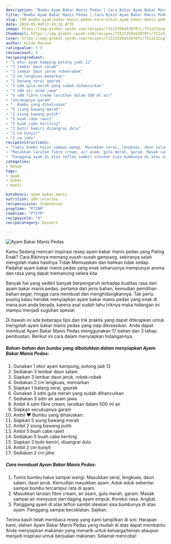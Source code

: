 ```yaml
---
description: "Bumbu Ayam Bakar Manis Pedas | Cara Bikin Ayam Bakar Manis Pedas Yang Bikin Ngiler"
title: "Bumbu Ayam Bakar Manis Pedas | Cara Bikin Ayam Bakar Manis Pedas Yang Bikin Ngiler"
slug: 199-bumbu-ayam-bakar-manis-pedas-cara-bikin-ayam-bakar-manis-pedas-yang-bikin-ngiler
date: 2020-05-04T11:43:28.077Z
image: https://img-global.cpcdn.com/recipes/71515358a530707c/751x532cq70/ayam-bakar-manis-pedas-foto-resep-utama.jpg
thumbnail: https://img-global.cpcdn.com/recipes/71515358a530707c/751x532cq70/ayam-bakar-manis-pedas-foto-resep-utama.jpg
cover: https://img-global.cpcdn.com/recipes/71515358a530707c/751x532cq70/ayam-bakar-manis-pedas-foto-resep-utama.jpg
author: Hulda Malone
ratingvalue: 3.3
reviewcount: 4
recipeingredient:
- "1 ekor ayam kampung potong jadi 12"
- "3 lembar daun salam"
- "3 lembar daun jeruk robekrobek"
- "2 cm lengkuas memarkan"
- "1 batang serai geprek"
- "3 sdm gula merah yang sudah dihancurkan"
- "3 sdm air asam jawa"
- "4 sdm fibre cream larutkan dalam 500 ml air"
- "secukupnya garam"
- "  Bumbu yang dihaluskan"
- "5 siung bawang merah"
- "2 siung bawang putih"
- "5 buah cabe rawit"
- "5 buah cabe keriting"
- "3 butir kemiri disangrai dulu"
- "2 cm kunyit"
- "2 cm jahe"
recipeinstructions:
- "Tumis bumbu halus sampai wangi. Masukkan serai, lengkuas, daun salam, daun jeruk. Kemudian masukkan ayam. Aduk-aduk sebentar sampai bumbu tercampur rata di ayam."
- "Masukkan larutan fibre cream, air asam, gula merah, garam. Masak sampai air menyusut dan daging ayam empuk. Koreksi rasa. Angkat."
- "Panggang ayam di atas teflon sambil oleskan sisa bumbunya di atas ayam. Panggang sampai kecoklatan. Sajikan."
categories:
- Resep
tags:
- ayam
- bakar
- manis

katakunci: ayam bakar manis 
nutrition: 109 calories
recipecuisine: Indonesian
preptime: "PT39M"
cooktime: "PT57M"
recipeyield: "4"
recipecategory: Dessert

---
```



![Ayam Bakar Manis Pedas](https://img-global.cpcdn.com/recipes/71515358a530707c/751x532cq70/ayam-bakar-manis-pedas-foto-resep-utama.jpg)

Kamu Sedang mencari inspirasi resep ayam bakar manis pedas yang Paling Enak? Cara Bikinnya memang susah-susah gampang. sekiranya salah mengolah maka hasilnya Tidak Memuaskan dan bahkan tidak sedap. Padahal ayam bakar manis pedas yang enak seharusnya mempunyai aroma dan rasa yang dapat memancing selera kita.

Banyak hal yang sedikit banyak berpengaruh terhadap kualitas rasa dari ayam bakar manis pedas, pertama dari jenis bahan, kemudian pemilihan bahan segar, hingga cara membuat dan menghidangkannya. Tak perlu pusing kalau hendak menyiapkan ayam bakar manis pedas yang enak di mana pun anda berada, karena asal sudah tahu triknya maka hidangan ini mampu menjadi suguhan spesial.




Di bawah ini ada beberapa tips dan trik praktis yang dapat diterapkan untuk mengolah ayam bakar manis pedas yang siap dikreasikan. Anda dapat membuat Ayam Bakar Manis Pedas menggunakan 17 bahan dan 3 tahap pembuatan. Berikut ini cara dalam menyiapkan hidangannya.

<!--inarticleads1-->

##### Bahan-bahan dan bumbu yang dibutuhkan dalam menyiapkan Ayam Bakar Manis Pedas:

1. Gunakan 1 ekor ayam kampung, potong jadi 12
1. Sediakan 3 lembar daun salam
1. Siapkan 3 lembar daun jeruk, robek-robek
1. Sediakan 2 cm lengkuas, memarkan
1. Siapkan 1 batang serai, geprek
1. Gunakan 3 sdm gula merah yang sudah dihancurkan
1. Sediakan 3 sdm air asam jawa
1. Ambil 4 sdm fibre cream, larutkan dalam 500 ml air
1. Siapkan secukupnya garam
1. Ambil  ❤ Bumbu yang dihaluskan:
1. Siapkan 5 siung bawang merah
1. Ambil 2 siung bawang putih
1. Ambil 5 buah cabe rawit
1. Sediakan 5 buah cabe keriting
1. Siapkan 3 butir kemiri, disangrai dulu
1. Ambil 2 cm kunyit
1. Sediakan 2 cm jahe




<!--inarticleads2-->

##### Cara membuat Ayam Bakar Manis Pedas:

1. Tumis bumbu halus sampai wangi. Masukkan serai, lengkuas, daun salam, daun jeruk. Kemudian masukkan ayam. Aduk-aduk sebentar sampai bumbu tercampur rata di ayam.
1. Masukkan larutan fibre cream, air asam, gula merah, garam. Masak sampai air menyusut dan daging ayam empuk. Koreksi rasa. Angkat.
1. Panggang ayam di atas teflon sambil oleskan sisa bumbunya di atas ayam. Panggang sampai kecoklatan. Sajikan.




Terima kasih telah membaca resep yang kami tampilkan di sini. Harapan kami, olahan Ayam Bakar Manis Pedas yang mudah di atas dapat membantu Anda menyiapkan makanan yang menarik untuk keluarga/teman ataupun menjadi inspirasi untuk berjualan makanan. Selamat mencoba!
